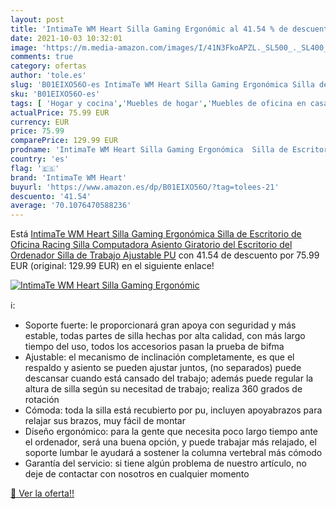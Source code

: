 ```yaml
---
layout: post
title: 'IntimaTe WM Heart Silla Gaming Ergonómic al 41.54 % de descuento'
date: 2021-10-03 10:32:01
image: 'https://m.media-amazon.com/images/I/41N3FkoAPZL._SL500_._SL400_.jpg'
comments: true
category: ofertas
author: 'tole.es'
slug: 'B01EIXO56O-es IntimaTe WM Heart Silla Gaming Ergonómica Silla de...'
sku: 'B01EIXO56O-es'
tags: [ 'Hogar y cocina','Muebles de hogar','Muebles de oficina en casa','Sillas de escritorio de oficina','Sillas y sofás de oficina','intimate wm heart','ordenador', ]
actualPrice: 75.99 EUR
currency: EUR
price: 75.99
comparePrice: 129.99 EUR
prodname: 'IntimaTe WM Heart Silla Gaming Ergonómica  Silla de Escritorio de Oficina  Racing Silla Computadora  Asiento Giratorio del Escritorio del Ordenador  Silla de Trabajo Ajustable PU'
country: 'es'
flag: '🇪🇸'
brand: 'IntimaTe WM Heart'
buyurl: 'https://www.amazon.es/dp/B01EIXO56O/?tag=tolees-21'
descuento: '41.54'
average: '70.1076470588236'
---
```


Está [IntimaTe WM Heart Silla Gaming Ergonómica  Silla de Escritorio de Oficina  Racing Silla Computadora  Asiento Giratorio del Escritorio del Ordenador  Silla de Trabajo Ajustable PU](https://www.amazon.es/dp/B01EIXO56O/?tag=tolees-21) con 41.54 de descuento por 75.99 EUR (original: 129.99 EUR) en el siguiente enlace!

[![IntimaTe WM Heart Silla Gaming Ergonómic](https://m.media-amazon.com/images/I/41N3FkoAPZL._SL500_._SL400_.jpg)](https://www.amazon.es/dp/B01EIXO56O/?tag=tolees-21)

ℹ️:

- Soporte fuerte: le proporcionará gran apoya con seguridad y más estable, todas partes de silla hechas por alta calidad, con más largo tiempo del uso, todos los accesorios pasan la prueba de bifma
- Ajustable: el mecanismo de inclinación completamente, es que el respaldo y asiento se pueden ajustar juntos, (no separados) puede descansar cuando está cansado del trabajo; además puede regular la altura de silla según su necesitad de trabajo; realiza 360 grados de rotación
- Cómoda: toda la silla está recubierto por pu, incluyen apoyabrazos para relajar sus brazos, muy fácil de montar
- Diseño ergonómico: para la gente que necesita poco largo tiempo ante el ordenador, será una buena opción, y puede trabajar más relajado, el soporte lumbar le ayudará a sostener la columna vertebral más cómodo
- Garantía del servicio: si tiene algún problema de nuestro artículo, no deje de contactar con nosotros en cualquier momento

[🛒 Ver la oferta!!](https://www.amazon.es/dp/B01EIXO56O/?tag=tolees-21)
